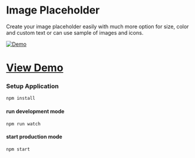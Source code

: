 # Image Placeholder
Create your image placeholder easily with much more option for size, color and custom text or can use sample of images and icons.

[![Demo](https://www.tatwerat.com/downloads/image-placeholder-github-photo.jpg)](https://www.placeholder.tatwerat.com)

# [View Demo](https://www.placeholder.tatwerat.com)

### Setup Application
 ```ssh
 npm install
```

#### run development mode
 ```ssh
 npm run watch
```

#### start production mode
 ```ssh
 npm start
```
